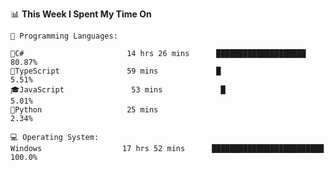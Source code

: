 <p><g-emoji class="g-emoji" alias="bar_chart" fallback-src="https://github.githubassets.com/images/icons/emoji/unicode/1f4ca.png">📊</g-emoji> <strong>This Week I Spent My Time On</strong></p>

<pre lang="text"><code>💬 Programming Languages: 

👾C#                       14 hrs 26 mins      ████████████████████       80.87% 
🐋TypeScript               59 mins             █                          5.51% 
🎓JavaScript               53 mins             █                          5.01% 
🐍Python                   25 mins                                        2.34%

💻 Operating System: 
Windows                  17 hrs 52 mins      █████████████████████████   100.0%</code></pre>

